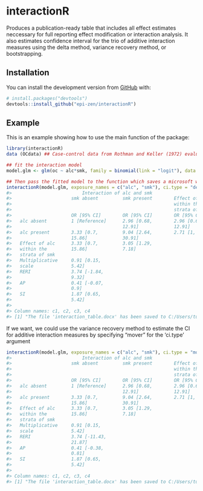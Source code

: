 <!-- README.md is generated from README.Rmd. Please edit that file -->

interactionR
============

<!-- badges: start -->
<!-- badges: end -->

Produces a publication-ready table that includes all effect estimates
neccessary for full reporting effect modification or interaction
analysis. It also estimates confidence interval for the trio of additive
interaction measures using the delta method, variance recovery method,
or bootstrapping.

Installation
------------

You can install the development version from
[GitHub](https://github.com/) with:

``` r
# install.packages("devtools")
devtools::install_github("epi-zen/interactionR")
```

Example
-------

This is an example showing how to use the main function of the package:

``` r
library(interactionR)
data (OCdata) ## Case-control data from Rothman and Keller (1972) evaluating the joint effect of alcohol and smoking on oral cancer risk is included in the package (cited in Hosmer and Lemeshow (1992) and Zou (2008))

## fit the interaction model
model.glm <- glm(oc ~ alc*smk, family = binomial(link = "logit"), data = OCdata)

## Then pass the fitted model to the function which saves a microsoft word publication-ready table to the user's working directory and prints this to the console, if the object is not stored
interactionR(model.glm, exposure_names = c("alc", "smk"), ci.type = "delta", ci.level = 0.95, em = F, recode = F)
#>                          Interaction of alc and smk                          
#>                      smk absent         smk present        Effect of smk     
#>                                                            within the        
#>                                                            strata of alc     
#>                      OR [95% CI]        OR [95% CI]        OR [95% CI]       
#>   alc absent         1 [Reference]      2.96 [0.68,        2.96 [0.68,       
#>                                         12.91]             12.91]            
#>   alc present        3.33 [0.7,         9.04 [2.64,        2.71 [1, 7.37]    
#>                      15.86]             30.91]                               
#>   Effect of alc      3.33 [0.7,         3.05 [1.29,                          
#>   within the         15.86]             7.18]                                
#>   strata of smk                                                              
#>   Multiplicative     0.91 [0.15,                                             
#>   scale              5.42]                                                   
#>   RERI               3.74 [-1.84,                                            
#>                      9.32]                                                   
#>   AP                 0.41 [-0.07,                                            
#>                      0.9]                                                    
#>   SI                 1.87 [0.65,                                             
#>                      5.42]                                                   
#> 
#> Column names: c1, c2, c3, c4
#> [1] "The file 'interaction_table.docx' has been saved to C:/Users/tunsm/Documents/interactionR"
```

If we want, we could use the variance recovery method to estimate the CI
for additive interaction measures by specifying “mover” for the
‘ci.type’ argument

``` r
interactionR(model.glm, exposure_names = c("alc", "smk"), ci.type = "mover", ci.level = 0.95, em = F, recode = F)
#>                          Interaction of alc and smk                          
#>                      smk absent         smk present        Effect of smk     
#>                                                            within the        
#>                                                            strata of alc     
#>                      OR [95% CI]        OR [95% CI]        OR [95% CI]       
#>   alc absent         1 [Reference]      2.96 [0.68,        2.96 [0.68,       
#>                                         12.91]             12.91]            
#>   alc present        3.33 [0.7,         9.04 [2.64,        2.71 [1, 7.37]    
#>                      15.86]             30.91]                               
#>   Effect of alc      3.33 [0.7,         3.05 [1.29,                          
#>   within the         15.86]             7.18]                                
#>   strata of smk                                                              
#>   Multiplicative     0.91 [0.15,                                             
#>   scale              5.42]                                                   
#>   RERI               3.74 [-11.43,                                           
#>                      21.87]                                                  
#>   AP                 0.41 [-0.38,                                            
#>                      0.81]                                                   
#>   SI                 1.87 [0.65,                                             
#>                      5.42]                                                   
#> 
#> Column names: c1, c2, c3, c4
#> [1] "The file 'interaction_table.docx' has been saved to C:/Users/tunsm/Documents/interactionR"
```
